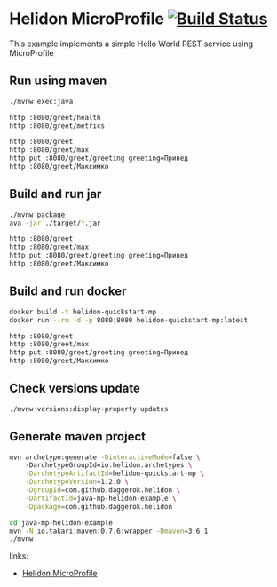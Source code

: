 # Helidon MicroProfile [![Build Status](https://travis-ci.org/daggerok/java-mp-helidon-example.svg?branch=master)](https://travis-ci.org/daggerok/java-mp-helidon-example)

This example implements a simple Hello World REST service using MicroProfile

## Run using maven

```bash
./mvnw exec:java

http :8080/greet/health
http :8080/greet/metrics

http :8080/greet
http :8080/greet/max
http put :8080/greet/greeting greeting=Привед
http :8080/greet/Максимко
```

## Build and run jar

```bash
./mvnw package
ava -jar ./target/*.jar

http :8080/greet
http :8080/greet/max
http put :8080/greet/greeting greeting=Привед
http :8080/greet/Максимко
```

## Build and run docker

```bash
docker build -t helidon-quickstart-mp .
docker run --rm -d -p 8080:8080 helidon-quickstart-mp:latest

http :8080/greet
http :8080/greet/max
http put :8080/greet/greeting greeting=Привед
http :8080/greet/Максимко
```

## Check versions update

```bash
./mvnw versions:display-property-updates
```

## Generate maven project

```bash
mvn archetype:generate -DinteractiveMode=false \                                24:00 
    -DarchetypeGroupId=io.helidon.archetypes \
    -DarchetypeArtifactId=helidon-quickstart-mp \
    -DarchetypeVersion=1.2.0 \
    -DgroupId=com.github.daggerok.helidon \
    -DartifactId=java-mp-helidon-example \
    -Dpackage=com.github.daggerok.helidon

cd java-mp-helidon-example
mvn -N io.takari:maven:0.7.6:wrapper -Dmaven=3.6.1
./mvnw 
```

<!--

## Prerequisites

1. Maven 3.5 or newer
2. Java SE 8 or newer
3. Docker 17 or newer (if you want to build and run docker images)
4. Kubernetes minikube v0.24 or newer (if you want to deploy to Kubernetes)
   or access to a Kubernetes 1.7.4 or newer cluster
5. Kubectl 1.7.4 or newer for deploying to Kubernetes

Verify prerequisites
```
java -version
mvn --version
docker --version
minikube version
kubectl version --short
```

## Build

```
mvn package
```

## Start the application

```
java -jar target/java-mp-helidon-example.jar
```

## Exercise the application

```
curl -X GET http://localhost:8080/greet
{"message":"Hello World!"}

curl -X GET http://localhost:8080/greet/Joe
{"message":"Hello Joe!"}

curl -X PUT -H "Content-Type: application/json" -d '{"greeting" : "Hola"}' http://localhost:8080/greet/greeting

curl -X GET http://localhost:8080/greet/Jose
{"message":"Hola Jose!"}
```

## Try health and metrics

```
curl -s -X GET http://localhost:8080/health
{"outcome":"UP",...
. . .

# Prometheus Format
curl -s -X GET http://localhost:8080/metrics
# TYPE base:gc_g1_young_generation_count gauge
. . .

# JSON Format
curl -H 'Accept: application/json' -X GET http://localhost:8080/metrics
{"base":...
. . .

```

## Build the Docker Image

```
docker build -t java-mp-helidon-example .
```

## Start the application with Docker

```
docker run --rm -p 8080:8080 java-mp-helidon-example:latest
```

Exercise the application as described above

## Deploy the application to Kubernetes

```
kubectl cluster-info                         # Verify which cluster
kubectl get pods                             # Verify connectivity to cluster
kubectl create -f app.yaml               # Deploy application
kubectl get service java-mp-helidon-example  # Verify deployed service
```

-->

links:

* [Helidon MicroProfile](https://helidon.io/docs/latest/#/guides/03_quickstart-mp)
